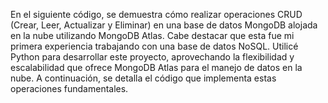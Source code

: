 En el siguiente código, se demuestra cómo realizar operaciones CRUD (Crear, Leer, Actualizar y Eliminar) en una base de datos MongoDB alojada en la nube utilizando MongoDB Atlas. Cabe destacar que esta fue mi primera experiencia trabajando con una base de datos NoSQL. Utilicé Python para desarrollar este proyecto, aprovechando la flexibilidad y escalabilidad que ofrece MongoDB Atlas para el manejo de datos en la nube. A continuación, se detalla el código que implementa estas operaciones fundamentales.
